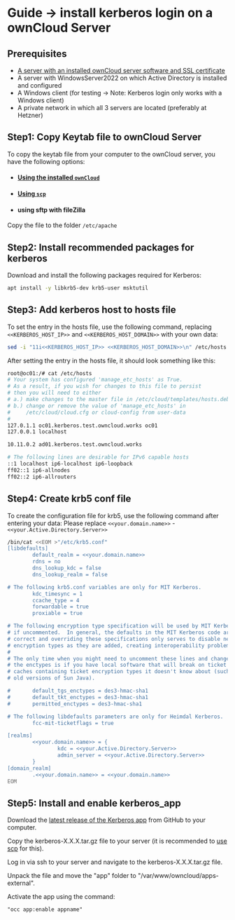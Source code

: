 # Guide -> install kerberos login on a ownCloud Server
## Prerequisites
- [A server with an installed ownCloud server software and SSL certificate]
- A server with WindowsServer2022 on which Active Directory is installed and configured
- A Windows client (for testing -> Note: Kerberos login only works with a Windows client)
- A private network in which all 3 servers are located (preferably at Hetzner)

## Step1: Copy Keytab file to ownCloud Server
To copy the keytab file from your computer to the ownCloud server, you have the following options: 

- #### [Using the installed ```ownCloud```]
- #### [Using ```scp```]
- #### using sftp with fileZilla

Copy the file to the folder ```/etc/apache```
## Step2: Install recommended packages for kerberos
Download and install the following packages required for Kerberos:
```bash
apt install -y libkrb5-dev krb5-user msktutil
```
## Step3: Add kerberos host to hosts file
To set the entry in the hosts file, use the following command, replacing ```<<KERBEROS_HOST_IP>>``` and ```<<KERBEROS_HOST_DOMAIN>>``` with your own data:
```bash
sed -i "11i<<KERBEROS_HOST_IP>> <<KERBEROS_HOST_DOMAIN>>\n" /etc/hosts
```
After setting the entry in the hosts file, it should look something like this:
```bash
root@oc01:/# cat /etc/hosts
# Your system has configured 'manage_etc_hosts' as True.
# As a result, if you wish for changes to this file to persist
# then you will need to either
# a.) make changes to the master file in /etc/cloud/templates/hosts.debian.tmpl
# b.) change or remove the value of 'manage_etc_hosts' in
#     /etc/cloud/cloud.cfg or cloud-config from user-data
#
127.0.1.1 oc01.kerberos.test.owncloud.works oc01
127.0.0.1 localhost

10.11.0.2 ad01.kerberos.test.owncloud.works

# The following lines are desirable for IPv6 capable hosts
::1 localhost ip6-localhost ip6-loopback
ff02::1 ip6-allnodes
ff02::2 ip6-allrouters
```
## Step4: Create krb5 conf file
To create the configuration file for krb5, use the following command after entering your data:
Please replace ```<<your.domain.name>>``` - ```<<your.Active.Directory.Server>>``` 
```bash
/bin/cat <<EOM >"/etc/krb5.conf"
[libdefaults]
        default_realm = <<your.domain.name>>
        rdns = no
        dns_lookup_kdc = false
        dns_lookup_realm = false

# The following krb5.conf variables are only for MIT Kerberos.
        kdc_timesync = 1
        ccache_type = 4
        forwardable = true
        proxiable = true

# The following encryption type specification will be used by MIT Kerberos
# if uncommented.  In general, the defaults in the MIT Kerberos code are
# correct and overriding these specifications only serves to disable new
# encryption types as they are added, creating interoperability problems.
#
# The only time when you might need to uncomment these lines and change
# the enctypes is if you have local software that will break on ticket
# caches containing ticket encryption types it doesn't know about (such as
# old versions of Sun Java).

#       default_tgs_enctypes = des3-hmac-sha1
#       default_tkt_enctypes = des3-hmac-sha1
#       permitted_enctypes = des3-hmac-sha1

# The following libdefaults parameters are only for Heimdal Kerberos.
        fcc-mit-ticketflags = true

[realms]
        <<your.domain.name>> = {
                kdc = <<your.Active.Directory.Server>>
                admin_server = <<your.Active.Directory.Server>>
        }
[domain_realm]
        .<<your.domain.name>> = <<your.domain.name>>
EOM

```

## Step5: Install and enable kerberos_app
Download the [latest release of the Kerberos app] from GitHub to your computer.

Copy the kerberos-X.X.X.tar.gz file to your server (it is recommended to [use scp] for this).

Log in via ssh to your server and navigate to the kerberos-X.X.X.tar.gz file. 

Unpack the file and move the "app" folder to "/var/www/owncloud/apps-external". 

Activate the app using the command: 
```base
"occ app:enable appname"
```

[A server with an installed ownCloud server software and SSL certificate]: https://github.com/GeraldLeikam/tutorials/blob/master/ownCloud/install_owncloud_full.md
[latest release of the Kerberos app]: https://github.com/owncloud/kerberos/tags
[use scp]: https://github.com/GeraldLeikam/tutorials/blob/master/linux/scp-copy_to_remote.md
[Using ```scp```]: https://github.com/GeraldLeikam/tutorials/blob/master/linux/scp-copy_to_remote.md
[Using the installed ```ownCloud```]: https://github.com/GeraldLeikam/tutorials/blob/master/ownCloud/upload_a_file_via_webinterface_and_use_it_in_ssh_session.md